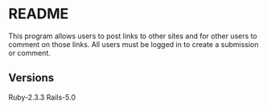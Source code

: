 # README

This program allows users to post links to other sites and for other users to comment
on those links. All users must be logged in to create a submission or comment.

## Versions
Ruby-2.3.3
Rails-5.0
